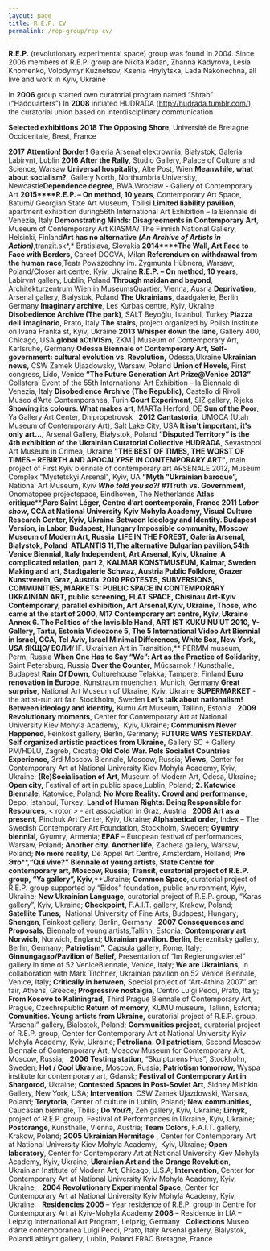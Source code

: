 ```yaml
---
layout: page
title: R.E.P. CV
permalink: /rep-group/rep-cv/
---
```



**R.E.P.**
(revolutionary experimental space) group was found in 2004. 
Since 2006 members of R.E.P. group are Nikita Kadan, Zhanna Kadyrova, Lesia Khomenko,
Volodymyr Kuznetsov, Ksenia Hnylytska, Lada Nakonechna,
all live and work in Kyiv, Ukraine

In **2006** group started own curatorial program
named “Shtab” (“Hadquarters”)
In **2008**
initiated HUDRADA (http://hudrada.tumblr.com/), the curatorial
union based on interdisciplinary communication

**Selected exhibitions**
**2018**
**The
Opposing Shore**, Université de Bretagne
Occidentale, Brest, France

**2017**
**Attention! Border!** Galeria
Arsenał
elektrownia, Białystok,
Galeria Labirynt, Lublin
**2016**
**After the
Rally,** Studio Gallery, Palace of Culture and Science, Warsaw
**Universal hospitality**, Alte Post, Wien
**Meanwhile, what
about socialism?**, Gallery North, Northumbria University, Newcastle**Dependence degree**, BWA Wrocław - Gallery of
Contemporary Art
**2015****R.E.P. – On method, 10 years**, Contemporary Art Space, Batumi/ Georgian State Art Museum, Tbilisi
**Limited liability pavilion**, apartment exhibition during56th International Art Exhibition – la Biennale di Venezia, Italy
**Demonstrating Minds:
Disagreements in Contemporary Art**, Museum of Contemporary Art KIASMA/
The Finnish National Gallery, Helsinki, Finland**Art has no alternative** ***(An Archive of Artists in Action)***,tranzit.sk*,* Bratislava,
Slovakia
**2014****The Wall, Art Face to Face with Borders**, Careof
DOCVA, Milan
**Referendum on withdrawal from the human race**,Teatr Powszechny im. Zygmunta Hübnera, Warsaw, Poland/Closer art centre,
Kyiv, Ukraine
**R.E.P. – On method, 10 years**, Labirynt gallery, Lublin, Poland
**Through maidan and beyond**, Architekturzentrum Wien in MuseumsQuartier,
Vienna, Ausria 
**Deprivation**, Arsenal gallery, Bialystok, Poland
**The Ukrainians**, daadgalerie, Berlin, Germany
**Imaginary archive**, Les Kurbas centre, Kyiv, Ukraine
**Disobedience Archive (The park)**, SALT Beyoğlu, Istanbul, Turkey
**Piazza dell`imaginario**, Prato, Italy
**The stairs**, project organized by Polish Institute on Ivana Franka st, Kyiv,
Ukraine
**2013** 
**Whisper down the lane**, Gallery 400, Chicago, USA
**global aCtIVISm,** ZKM | Museum
of Contemporary Art, Karlsruhe, Germany
**Odessa
Biennale of Contemporary Art, Self-government:
cultural evolution vs. Revolution,**
Odessa,Ukraine
**Ukrainian news,** CSW Zamek Ujazdowsky,
Warsaw, Poland
**Union of Hovels,**
First congress, Lido, Venice
**“The Future Generation Art Prize@Venice 2013”** Collateral Event of the 55th International Art Exhibition – la Biennale
di Venezia, Italy
**Disobedience Archive (The Republic),** Castello di Rivoli Museo d’Arte Contemporanea, Turin
**Court
Experiment**, SIZ gallery, Rijeka
**Showing its
colours. What makes art**, MARTa Herford, DE
**Sun of the
Poor**, Ya Gallery Art Center,
Dnipropetrovsk
 
**2012**
**Cantastoria,** UMOCA (Utah Museum
of Contemporary Art), Salt Lake City, USA
**It isn't
important, it's only art...,** Arsenal Gallery, Białystok, Poland
**“Disputed
Territory” is the 4th exhibition of the Ukrainian Curatorial Collective HUDRADA**, Sevastopol
Art Museum in Crimea, Ukraine
**"THE BEST OF TIMES, THE WORST OF TIMES – REBIRTH
AND APOCALYPSE IN CONTEMPORARY ART"**, main project of First Kyiv biennale
of contemporary art ARSENALE 2012, Museum Complex
"Mystetskyi Arsenal", Kyiv, UA
**“Myth
"Ukrainian baroque”,** National Art Museum, Kyiv
***Who told you so?!
#1*****Truth vs. Government**, Onomatopee
projectspace, Eindhoven, The Netherlands
**Atlas critique****,**Parc Saint Léger, Centre d’art
contemporain, France
**2011**
***Labor show***, CCA at
National University Kyiv Mohyla Academy, Visual Culture Research
Center, Kyiv, Ukraine
**Between
Ideology and Identity**. Budapest Version, in Labor,
Budapest, Hungary
**Impossible community**, Moscow
Museum of Modern Art, Russia  
**LIFE IN THE FOREST**, Galeria
Arsenal, Bialystok, Poland 
**ATLANTIS 11,****The alternative Bulgarian pavilion,**54th
Venice Biennial, Italy
**Independent,** Art Arsenal, Kyiv, Ukraine 
**A
complicated relation,** part 2, KALMAR KONSTMUSEUM, Kalmar, Sweden
**Making and art**,
Stadtgalerie Schwaz, Austria
**Public Folklore**, Grazer
Kunstverein, Graz, Austria 
**2010**
**PROTESTS, SUBVERSIONS, COMMUNITIES,
MARKETS: PUBLIC SPACE IN CONTEMPORARY UKRAINIAN ART**,
public screening, FLAT
SPACE, Chisinau 
**Art-Kyiv Contemporary,** parallel
exhibition, Art Arsenal,Kyiv,
Ukraine,
**Those, who came at the start of 2000**,
M17 Contemporary art centre, Kyiv, Ukraine
**Annex 6.** **The Politics of the Invisible Hand**,
ART IST KUKU NU UT 2010, Y-Gallery, Tartu,
Estonia
**Videozone 5, The 5 International Video Art
Biennial in Israel,** CCA, Tel Aviv, Israel
**Minimal Differences****,** White
Box, New York, USA
**ЯКЩО****/** **ЕСЛИ****/ IF. Ukrainian Art in Transition,** PERMM museum, Perm, Russia
**When One Has to Say “We”: Art as the Practice of
Solidarity**, Saint Petersburg, Russia 
**Over the
Counter,** Műcsarnok / Kunsthalle, Budapest
**Rain Of
Down,** Culturehouse Telakka, Tampere, Finland
**Euro renovation in Europe,** Kunstraum
muenchen, Munich, Germany
**Great surprise,** National Art Museum of Ukraine, Kyiv,
Ukraine
**SUPERMARKET** - the
artist-run art fair, Stockholm, Sweden
**Let’s talk about nationalism! Between ideology and identity,** Kumu Art
Museum, Tallinn, Estonia 
 
**2009**
**Revolutionary moments**, Center
for Contemporary Art at National University Kiev Mohyla Academy,  Kyiv, Ukraine;
**Communism Never Happened**,
Feinkost gallery, Berlin, Germany;
**FUTURE WAS YESTERDAY. Self organized artistic
practices from Ukraine,** Gallery SC + Gallery PM/HDLU,
Zagreb, Croatia;
**Old Cold War. Pols Socialist Countries Experience,** 3rd
Moscow Biennale, Moscow, Russia;
**Views,** Center for
Contemporary Art at National University Kiev Mohyla Academy, Kyiv, Ukraine;
**(Re)Socialisation of Art**, Museum of
Modern Art, Odesa, Ukraine;
**Open city,** Festival of
art in public space,Lublin, Poland;
**2. Katowice Biennale,** Katowice,
Poland;
**No More Reality. Crowd and performance,** Depo,
Istanbul, Turkey;
**Land of Human Rights: Being Responsible for
Resources**, < rotor > - art association in Graz, Austria 
 
**2008**
**Art as a present,** Pinchuk Art
Center, Kyiv, Ukraine;
**Alphabetical order,** Index – The
Swedish Contemporary Art Foundation, Stockholm, Sweden;
**Gyumry biennial,** Gyumry,
Armenia;
**EPAF** – European
festival of performances, Warsaw, Poland;
**Another city. Another life,** Zacheta
gallery, Warsaw, Poland;
**No more reality,** De Appel Art
Centre, Amsterdam, Holland;
**Pro** **Это****,**“Qui vive?” Biennale of young artists, State Centre
for contemporary art, Moscow, Russia;
**Transit**, curatorial projeсt
of R.E.P. group, “Ya gallery”, Kyiv**,**Ukraine;
**Common Space**, curatorial projeсt
of R.E.P. group supported by “Eidos” foundation, public
environment, Kyiv, Ukraine;
**New Ukrainian Language**, curatorial projeсt
of R.E.P. group, “Karas gallery”, Kyiv,
Ukraine;
**Checkpoint,** F.A.I.T.
gallery, Krakow, Poland;
**Satellite Tunes,**  National University of Fine Arts, Budapest,
Hungary;
**Shengen**, Feinkost gallery, Berlin, Germany
 
**2007**
**Consequences and Proposals,** Biennale
of young artists,Tallinn, Estonia;
**Contemporary art Norwich,** Norwich,
England;
**Ukrainian pavilion. Berlin,** Bereznitsky
gallery, Berlin, Germany;
**Patriotism”,** Capsula
gallery, Rome, Italy;
**Ginnungagap/Pavilion of Belief,** Presentation
of “Im Regierungsviertel” gallery in time of 52 VeniceBiennale, Venice,
Italy;
**We are Ukrainians,** In
collaboration with Mark Titchner, Ukrainian pavilion on 52 Venice Biennale,
Venice, Italy;
**Critically in between,** Special
project of “Art-Athina 2007” art fair, Athens, Greece;
**Progressive nostalgia,** Centro
Luigi Pecci, Prato, Italy;
**From Kosovo to Kaliningrad,** Third
Prague Biennale of Contemporary Art, Prague, Czechrepublic
**Return of memory,** KUMU museum,
Tallinn, Estonia;
**Comunities. Young artists from Ukraine,** curatorial
project of R.E.P. group, “Arsenal” gallery, Bialostok, Poland;
**Communities project**, curatorial
project of R.E.P. group, Center for Contemporary Art at National University
Kyiv Mohyla Academy, Kyiv, Ukraine;
**Petroliana. Oil patriotism**,
Second Moscow Biennale of Contemporary Art, Moscow Museum for Contemporary Art,
Moscow, Russia;
 
**2006** 
**Testing station**, “Skulpturens
Hus”, Stockholm, Sweden;
**Hot / Cool Ukraine,** Moscow,
Russia;
**Patriotism tomorrow,** Wyspa
institute for contemporary art, Gdansk;
**Festival of Contemporary Art in Shargorod,**
Ukraine;
**Contested Spaces in Post-Soviet Art**,
Sidney Mishkin Gallery, New York, USA;
**Intervention**, CSW Zamek
Ujazdowski, Warsaw, Poland;
**Terytoria**, Center of
culture in Lublin, Poland;
**New communities,** Caucasian
biennale, Tbilisi;
**Do You?!**, Zeh
gallery, Kyiv, Ukraine;
**Lirnyk**, project of
R.E.P. group, Festival of Performances in Ukraine, Kyiv, Ukraine;
**Postorange**, Kunsthalle, Vienna, Austria;
**Team Colors**, F.A.I.T.
gallery, Krakow, Poland;
**2005**
**Ukrainian
Hermitage** , Center for Contemporary Art at National University
Kiev Mohyla Academy,  Kyiv, Ukraine;
**Open laboratory**, Center for
Contemporary Art at National University Kiev Mohyla Academy, Kyiv, Ukraine;
**Ukrainian Art and the Orange Revolution**,
Ukrainian Institute of Modern Art, Chicago, U.S.A;
**Intervention**, Center for
Contemporary Art at National University Kyiv Mohyla Academy, Kyiv, Ukraine;
 
**2004** 
**Revolutionary Experimental Space**,
Center for Contemporary Art at National University Kyiv Mohyla Academy, Kyiv,
Ukraine.
 
**Residencies**
**2005** – Year
residence of R.E.P. group in Centre for Contemporary Art at Kyiv-Mohyla Academy
**2008** – Residence
in LIA – Leipzig International Art Program, Leipzig, Germany
 
**Collections**
Museo d’árte
contemporanea Luigi Pecci, Prato, Italy
Arsenal gallery, Bialystok, PolandLabirynt gallery, Lublin, Poland
FRAC Bretagne, France







  










 


